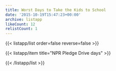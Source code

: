 ```yaml
---
title: Worst Days to Take the Kids to School
date: '2015-10-19T15:47:23+00:00'
archive: listapp
likeCount: 12
relistCount: 1
---
```



{{< listapp/list order=false reverse=false >}}

   {{< listapp/item title="NPR Pledge Drive days" >}}

{{< /listapp/list >}}
